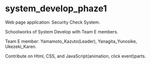 # system_develop_phaze1
Web page application: Security Check System.

Schoolworks of System Develop with Team E members.

Team E member: Yamamoto_Kazuto(Leader), Yanagita_Yunosike, Ukezeki_Karen.

Contribute on Html, CSS, and JavaScript(animation, click event)parts.
